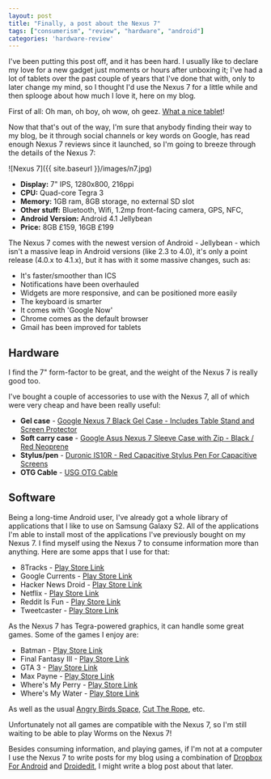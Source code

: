 ```yaml
---
layout: post
title: "Finally, a post about the Nexus 7"
tags: ["consumerism", "review", "hardware", "android"]
categories: 'hardware-review'
---
```

I've been putting this post off, and it has been hard. I usually like to declare my love for a new gadget just moments or hours after unboxing it; I've had a lot of tablets over the past couple of years that I've done that with, only to later change my mind, so I thought I'd use the Nexus 7 for a little while and then splooge about how much I love it, here on my blog.

<!-- more -->

First of all: Oh man, oh boy, oh wow, oh geez. [What a nice tablet](http://www.google.co.uk/nexus/#/7)!

Now that that's out of the way, I'm sure that anybody finding their way to my blog, be it through social channels or key words on Google, has read enough Nexus 7 reviews since it launched, so I'm going to breeze through the details of the Nexus 7:

![Nexus 7]({{ site.baseurl }}/images/n7.jpg)

- **Display:** 7" IPS, 1280x800, 216ppi
- **CPU:** Quad-core Tegra 3
- **Memory:** 1GB ram, 8GB storage, no external SD slot
- **Other stuff:** Bluetooth, Wifi, 1.2mp front-facing camera, GPS, NFC,
- **Android Version:** Android 4.1 Jellybean
- **Price:** 8GB £159, 16GB £199

The Nexus 7 comes with the newest version of Android - Jellybean - which isn't a massive leap in Android versions (like 2.3 to 4.0), it's only a point release (4.0.x to 4.1.x), but it has with it some massive changes, such as:

- It's faster/smoother than ICS
- Notifications have been overhauled
- Widgets are more responsive, and can be positioned more easily
- The keyboard is smarter
- It comes with 'Google Now'
- Chrome comes as the default browser
- Gmail has been improved for tablets

## Hardware

I find the 7" form-factor to be great, and the weight of the Nexus 7 is really good too.

I've bought a couple of accessories to use with the Nexus 7, all of which were very cheap and have been really useful:

- **Gel case** - <a href="http://www.amazon.co.uk/gp/product/B008H5F3DO/ref=as_li_tf_tl?ie=UTF8&amp;camp=1634&amp;creative=6738&amp;creativeASIN=B008H5F3DO&amp;linkCode=as2&amp;tag=blomg-21">Google Nexus 7 Black Gel Case - Includes Table Stand and Screen Protector</a><img src="http://www.assoc-amazon.co.uk/e/ir?t=blomg-21&amp;l=as2&amp;o=2&amp;a=B008H5F3DO" width="1" height="1" border="0" alt="" style="border:none !important; margin:0px !important;" />
- **Soft carry case** - <a href="http://www.amazon.co.uk/gp/product/B008GR2MMS/ref=as_li_tf_tl?ie=UTF8&amp;camp=1634&amp;creative=6738&amp;creativeASIN=B008GR2MMS&amp;linkCode=as2&amp;tag=blomg-21">Google Asus Nexus 7 Sleeve Case with Zip - Black / Red Neoprene</a><img src="http://www.assoc-amazon.co.uk/e/ir?t=blomg-21&amp;l=as2&amp;o=2&amp;a=B008GR2MMS" width="1" height="1" border="0" alt="" style="border:none !important; margin:0px !important;" />
- **Stylus/pen** - <a href="http://www.amazon.co.uk/gp/product/B007FE33DU/ref=as_li_tf_tl?ie=UTF8&amp;camp=1634&amp;creative=6738&amp;creativeASIN=B007FE33DU&amp;linkCode=as2&amp;tag=blomg-21">Duronic IS10R - Red Capacitive Stylus Pen For Capacitive Screens</a><img src="http://www.assoc-amazon.co.uk/e/ir?t=blomg-21&amp;l=as2&amp;o=2&amp;a=B007FE33DU" width="1" height="1" border="0" alt="" style="border:none !important; margin:0px !important;" />
- **OTG Cable** - <a href="http://www.amazon.co.uk/gp/product/B004TJC1IM/ref=as_li_tf_tl?ie=UTF8&amp;camp=1634&amp;creative=6738&amp;creativeASIN=B004TJC1IM&amp;linkCode=as2&amp;tag=blomg-21">USG OTG Cable</a><img src="http://www.assoc-amazon.co.uk/e/ir?t=blomg-21&amp;l=as2&amp;o=2&amp;a=B004TJC1IM" width="1" height="1" border="0" alt="" style="border:none !important; margin:0px !important;" />

## Software

Being a long-time Android user, I've already got a whole library of applications that I like to use on Samsung Galaxy S2. All of the applications I'm able to install most of the applications I've previously bought on my Nexus 7.
I find myself using the Nexus 7 to consume information more than anything. Here are some apps that I use for that:

- 8Tracks - [Play Store Link](https://play.google.com/store/apps/details?id=com.e8tracks)
- Google Currents - [Play Store Link](https://play.google.com/store/apps/details?id=com.google.android.apps.currents)
- Hacker News Droid - [Play Store Link](https://play.google.com/store/apps/details?id=com.glebpopov.hackernews)
- Netflix - [Play Store Link](https://play.google.com/store/apps/details?id=com.netflix.mediaclient)
- Reddit Is Fun - [Play Store Link](https://play.google.com/store/apps/details?id=com.andrewshu.android.reddit)
- Tweetcaster - [Play Store Link](https://play.google.com/store/apps/details?id=com.handmark.tweetcaster)

As the Nexus 7 has Tegra-powered graphics, it can handle some great games. Some of the games I enjoy are:

- Batman - [Play Store Link](https://play.google.com/store/apps/details?id=com.gameloft.android.ANMP.GloftKRHM)
- Final Fantasy III - [Play Store Link](https://play.google.com/store/apps/details?id=com.square_enix.android_googleplay.FFIII_GP)
- GTA 3 - [Play Store Link](https://play.google.com/store/apps/details?id=com.rockstar.gta3)
- Max Payne - [Play Store Link](https://play.google.com/store/apps/details?id=com.rockstar.maxpayne)
- Where's My Perry - [Play Store Link](https://play.google.com/store/apps/details?id=com.disney.WMP)
- Where's My Water - [Play Store Link](https://play.google.com/store/apps/details?id=com.disney.WMW)

As well as the usual [Angry Birds Space](https://play.google.com/store/apps/details?id=com.rovio.angrybirdsspace.ads), [Cut The Rope](https://play.google.com/store/apps/details?id=com.zeptolab.ctr.paid), etc.

Unfortunately not all games are compatible with the Nexus 7, so I'm still waiting to be able to play Worms on the Nexus 7!

Besides consuming information, and playing games, if I'm not at a computer I use the Nexus 7 to write posts for my blog using a combination of [Dropbox For Android](https://play.google.com/store/apps/details?id=com.dropbox.android) and [Droidedit](https://play.google.com/store/apps/details?id=com.aor.droidedit.pro), I might write a blog post about that later.

